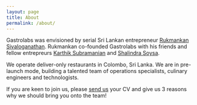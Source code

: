 ```yaml
---
layout: page
title: About
permalink: /about/
---
```


Gastrolabs was envisioned by serial Sri Lankan entrepreneur [Rukmankan Sivaloganathan](https://www.linkedin.com/in/rukmankan/). 
Rukmankan co-founded Gastrolabs with his friends and fellow entrepreurs [Karthik Subramanian](https://www.linkedin.com/in/kkarthiks/)
and [Shalindra Soysa](https://www.linkedin.com/in/shalindrasoysa/).

We operate deliver-only restaurants in Colombo, Sri Lanka. We are in pre-launch mode, building a talented team of operations specialists, culinary engineers and technologists.

If you are keen to join us, please [send us](mailto:hr@gastrolabs.lk) your CV and give us 3 reasons why we should bring you onto the team!
